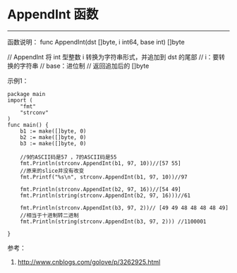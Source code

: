 ﻿# AppendInt 函数

---
函数说明：
func AppendInt(dst []byte, i int64, base int) []byte

// AppendInt 将 int 型整数 i 转换为字符串形式，并追加到 dst 的尾部
// i：要转换的字符串
// base：进位制
// 返回追加后的 []byte

示例1：
```
package main
import (
	"fmt"
	"strconv"
)
func main() {
	b1 := make([]byte, 0)
	b2 := make([]byte, 0)
	b3 := make([]byte, 0)

	//9的ASCII码是57 ，7的ASCII码是55
	fmt.Println(strconv.AppendInt(b1, 97, 10))//[57 55]
	//原来的slice并没有改变
	fmt.Printf("%s\n", strconv.AppendInt(b1, 97, 10))//97

	fmt.Println(strconv.AppendInt(b2, 97, 16))//[54 49]
	fmt.Println(string(strconv.AppendInt(b2, 97, 16)))//61

	fmt.Println(strconv.AppendInt(b3, 97, 2))//	[49 49 48 48 48 48 49]
	//相当于十进制转二进制
	fmt.Println(string(strconv.AppendInt(b3, 97, 2))) //1100001

}

```

参考：
 1. http://www.cnblogs.com/golove/p/3262925.html

